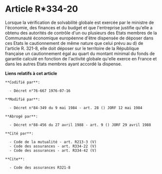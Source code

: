 # Article R*334-20

Lorsque la vérification de solvabilité globale est exercée par le ministre de l'économie, des finances et du budget et que
l'entreprise justifie qu'elle a obtenu des autorités de contrôle d'un ou plusieurs des Etats membres de la Communauté
économique européenne d'être dispensée de déposer dans ces Etats le cautionnement de même nature que celui prévu au d) de
l'article R. 321-8, elle doit déposer sur le territoire de la République française un cautionnement égal au quart du montant
minimal du fonds de garantie calculé en fonction de l'activité globale qu'elle exerce en France et dans les autres Etats
membres ayant accordé la dispense.

**Liens relatifs à cet article**

	**Codifié par**:

	  - Décret n°76-667 1976-07-16

	**Modifié par**:

	  - Décret n°84-349 du 9 mai 1984 - art. 28 () JORF 12 mai 1984

	**Abrogé par**:

	  - Décret n°88-456 du 27 avril 1988 - art. 9 () JORF 29 avril 1988

	**Cité par**:

	  - Code de la mutualité - art. R213-3 (V)
	  - Code des assurances - art. R334-22 (V)
	  - Code des assurances - art. R334-42 (V)

	**Cite**:

	  - Code des assurances R321-8

